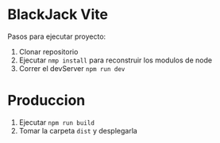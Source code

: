 
# BlackJack Vite

Pasos para ejecutar proyecto:

1. Clonar repositorio
2. Ejecutar ```nmp install``` para reconstruir los modulos de node
3. Correr el devServer ```npm run dev```

# Produccion

1. Ejecutar ```npm run build```
2. Tomar la carpeta ```dist``` y desplegarla
